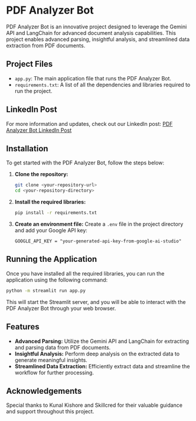 # PDF Analyzer Bot

PDF Analyzer Bot is an innovative project designed to leverage the Gemini API and LangChain for advanced document analysis capabilities. This project enables advanced parsing, insightful analysis, and streamlined data extraction from PDF documents.

## Project Files

- `app.py`: The main application file that runs the PDF Analyzer Bot.
- `requirements.txt`: A list of all the dependencies and libraries required to run the project.

## LinkedIn Post

For more information and updates, check out our LinkedIn post: [PDF Analyzer Bot LinkedIn Post](https://www.linkedin.com/posts/suraj-kumar-362360289_ai-chatbot-innovation-activity-7222145306778378240-_Dn8?utm_source=share&utm_medium=member_desktop)

## Installation

To get started with the PDF Analyzer Bot, follow the steps below:

1. **Clone the repository:**
    ```bash
    git clone <your-repository-url>
    cd <your-repository-directory>
    ```

2. **Install the required libraries:**
    ```bash
    pip install -r requirements.txt
    ```

3. **Create an environment file:**
    Create a `.env` file in the project directory and add your Google API key:
    ```plaintext
    GOOGLE_API_KEY = "your-generated-api-key-from-google-ai-studio"
    ```

## Running the Application

Once you have installed all the required libraries, you can run the application using the following command:

```bash
python -m streamlit run app.py
```

This will start the Streamlit server, and you will be able to interact with the PDF Analyzer Bot through your web browser.

## Features

- **Advanced Parsing:** Utilize the Gemini API and LangChain for extracting and parsing data from PDF documents.
- **Insightful Analysis:** Perform deep analysis on the extracted data to generate meaningful insights.
- **Streamlined Data Extraction:** Efficiently extract data and streamline the workflow for further processing.

## Acknowledgements

Special thanks to Kunal Kishore and Skillcred for their valuable guidance and support throughout this project.
